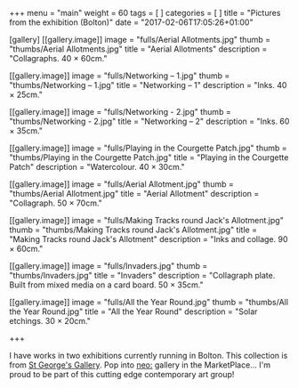 +++
menu = "main"
weight = 60
tags = [ ]
categories = [ ]
title = "Pictures from the exhibition (Bolton)"
date = "2017-02-06T17:05:26+01:00"

[gallery]
  [[gallery.image]]
    image = "fulls/Aerial Allotments.jpg"
    thumb = "thumbs/Aerial Allotments.jpg"
    title = "Aerial Allotments"
    description = "Collagraphs. 40 × 60cm."

  [[gallery.image]]
    image = "fulls/Networking – 1.jpg"
    thumb = "thumbs/Networking – 1.jpg"
    title = "Networking – 1"
    description = "Inks. 40 × 25cm."

  [[gallery.image]]
    image = "fulls/Networking - 2.jpg"
    thumb = "thumbs/Networking - 2.jpg"
    title = "Networking – 2"
    description = "Inks. 60 × 35cm."

  [[gallery.image]]
    image = "fulls/Playing in the Courgette Patch.jpg"
    thumb = "thumbs/Playing in the Courgette Patch.jpg"
    title = "Playing in the Courgette Patch"
    description = "Watercolour. 40 × 30cm."

  [[gallery.image]]
    image = "fulls/Aerial Allotment.jpg"
    thumb = "thumbs/Aerial Allotment.jpg"
    title = "Aerial Allotment"
    description = "Collagraph. 50 × 70cm."

  [[gallery.image]]
    image = "fulls/Making Tracks round Jack's Allotment.jpg"
    thumb = "thumbs/Making Tracks round Jack's Allotment.jpg"
    title = "Making Tracks round Jack's Allotment"
    description = "Inks and collage. 90 × 60cm."

  [[gallery.image]]
    image = "fulls/Invaders.jpg"
    thumb = "thumbs/Invaders.jpg"
    title = "Invaders"
    description = "Collagraph plate. Built from mixed media on a card board. 50 × 35cm."

  [[gallery.image]]
    image = "fulls/All the Year Round.jpg"
    thumb = "thumbs/All the Year Round.jpg"
    title = "All the Year Round"
    description = "Solar etchings. 30 × 20cm."

+++

I have works in two exhibitions currently running in Bolton. This collection is from [St George's Gallery](https://www.facebook.com/TheGalleryAtSGH/). Pop into [neo:](http://www.neoartists.co.uk/) gallery in the MarketPlace... I'm proud to be part of this cutting edge contemporary art group!
